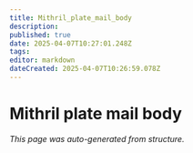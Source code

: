 ```yaml
---
title: Mithril_plate_mail_body
description: 
published: true
date: 2025-04-07T10:27:01.248Z
tags: 
editor: markdown
dateCreated: 2025-04-07T10:26:59.078Z
---
```


# Mithril plate mail body

*This page was auto-generated from structure.*